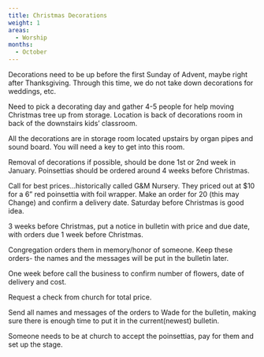 ```yaml
---
title: Christmas Decorations
weight: 1
areas:
  - Worship
months: 
  - October
---
```


Decorations need to be up before the first Sunday of Advent, maybe right after 
Thanksgiving. Through this time, we do not take down decorations for weddings, 
etc.

Need to pick a decorating day and gather 4-5 people for help moving Christmas tree up from storage. Location is back of decorations room in back of the downstairs kids’ classroom. 

All the decorations are in storage room located upstairs by organ pipes and sound board. You will need a key to get into this room.  

Removal of decorations if possible, should be done 1st or 2nd week in January.
Poinsettias should be ordered around 4 weeks before Christmas.

Call for best prices…historically called G&M Nursery. They priced out at $10 for a 6” red poinsettia with foil wrapper. Make an order for 20 (this may Change) and confirm a delivery date. Saturday before Christmas is good idea.

3 weeks before Christmas, put a notice in bulletin with price and due date, with orders due 1 week before Christmas.

Congregation orders them in memory/honor of someone. Keep these orders- the names and the messages will be put in the bulletin later.

One week before call the business to confirm number of flowers, date of delivery and cost.

Request a check from church for total price.

Send all names and messages of the orders to Wade for the bulletin, making sure there is enough time to put it in the current(newest) bulletin. 

Someone needs to be at church to accept the poinsettias, pay for them and set up the stage.

